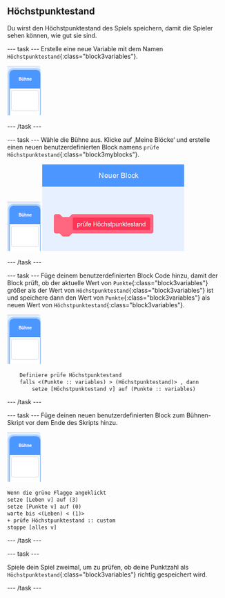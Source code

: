 ## Höchstpunktestand

Du wirst den Höchstpunktestand des Spiels speichern, damit die Spieler sehen können, wie gut sie sind.

--- task --- Erstelle eine neue Variable mit dem Namen `Höchstpunktestand`{:class="block3variables"}.

![Figur Bühne](images/stage-sprite.png)

--- /task ---

--- task --- Wähle die Bühne aus. Klicke auf ‚Meine Blöcke‘ und erstelle einen neuen benutzerdefinierten Block namens `prüfe Höchstpunktestand`{:class="block3myblocks"}.

![Figur Bühne](images/stage-sprite.png) ![Screenshot](images/dots-custom-1.png)

--- /task ---

--- task --- Füge deinem benutzerdefinierten Block Code hinzu, damit der Block prüft, ob der aktuelle Wert von `Punkte`{:class="block3variables"} größer als der Wert von `Höchstpunktestand`{:class="block3variables"} ist und speichere dann den Wert von `Punkte`{:class="block3variables"} als neuen Wert von `Höchstpunktestand`{:class="block3variables"}.

![Figur Bühne](images/stage-sprite.png)

```blocks3
    Definiere prüfe Höchstpunktestand
    falls <(Punkte :: variables) > (Höchstpunktestand)> , dann 
        setze [Höchstpunktestand v] auf (Punkte :: variables)
```

--- /task ---

--- task --- Füge deinen neuen benutzerdefinierten Block zum Bühnen-Skript vor dem Ende des Skripts hinzu.

![Figur Bühne](images/stage-sprite.png)

```blocks3
Wenn die grüne Flagge angeklickt
setze [Leben v] auf (3)
setze [Punkte v] auf (0)
warte bis <(Leben) < (1)>
+ prüfe Höchstpunktestand :: custom
stoppe [alles v]
```

--- /task ---

--- task ---

Spiele dein Spiel zweimal, um zu prüfen, ob deine Punktzahl als `Höchstpunktestand`{:class="block3variables"} richtig gespeichert wird.

--- /task ---